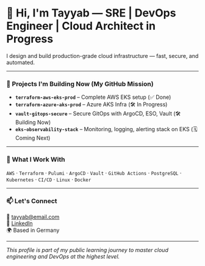 # 👋 Hi, I'm Tayyab — SRE | DevOps Engineer | Cloud Architect in Progress

I design and build production-grade cloud infrastructure — fast, secure, and automated.

---

### 🚀 Projects I'm Building Now (My GitHub Mission)

- **`terraform-aws-eks-prod`** – Complete AWS EKS setup (✅ Done)
- **`terraform-azure-aks-prod`** – Azure AKS Infra (🛠️ In Progress)
- **`vault-gitops-secure`** – Secure GitOps with ArgoCD, ESO, Vault (🛠️ Building Now)
- **`eks-observability-stack`** – Monitoring, logging, alerting stack on EKS (🗓️ Coming Next)

---

### 🧠 What I Work With
`AWS` · `Terraform` · `Pulumi` · `ArgoCD` · `Vault` · `GitHub Actions` · `PostgreSQL` · `Kubernetes` · `CI/CD` · `Linux` · `Docker`

---

### 📫 Let's Connect  
📧 tayyab@email.com  
🔗 [LinkedIn](https://www.linkedin.com/in/tayyab-suhail/)  
🌍 Based in Germany

---

*This profile is part of my public learning journey to master cloud engineering and DevOps at the highest level.*
